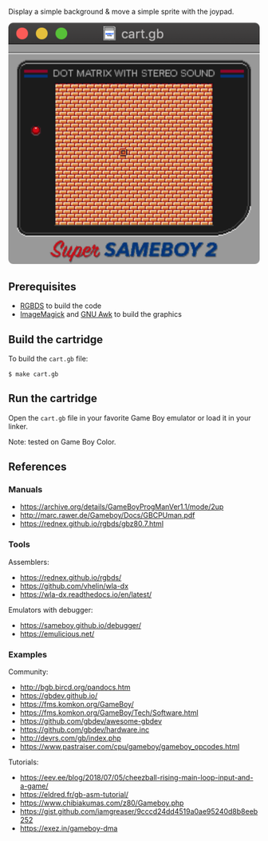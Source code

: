 Display a simple background & move a simple sprite with the joypad.

![screenshot](images/screenshot.png)

## Prerequisites

- [RGBDS][rgbds] to build the code
- [ImageMagick][magick] and [GNU Awk][gawk] to build the graphics

[rgbds]: https://github.com/rednex/rgbds
[magick]: https://imagemagick.org/index.php
[gawk]: https://www.gnu.org/software/gawk/

## Build the cartridge

To build the `cart.gb` file:

    $ make cart.gb

## Run the cartridge

Open the `cart.gb` file in your favorite Game Boy emulator or load it in your linker.

Note: tested on Game Boy Color.

## References

### Manuals

- <https://archive.org/details/GameBoyProgManVer1.1/mode/2up>
- <http://marc.rawer.de/Gameboy/Docs/GBCPUman.pdf>
- <https://rednex.github.io/rgbds/gbz80.7.html>

### Tools

Assemblers:

- <https://rednex.github.io/rgbds/>
- <https://github.com/vhelin/wla-dx>
- <https://wla-dx.readthedocs.io/en/latest/>

Emulators with debugger:

- <https://sameboy.github.io/debugger/>
- <https://emulicious.net/>

### Examples

Community:

- <http://bgb.bircd.org/pandocs.htm>
- <https://gbdev.github.io/>
- <https://fms.komkon.org/GameBoy/>
- <https://fms.komkon.org/GameBoy/Tech/Software.html>
- <https://github.com/gbdev/awesome-gbdev>
- <https://github.com/gbdev/hardware.inc>
- <http://devrs.com/gb/index.php>
- <https://www.pastraiser.com/cpu/gameboy/gameboy_opcodes.html>

Tutorials:

- <https://eev.ee/blog/2018/07/05/cheezball-rising-main-loop-input-and-a-game/>
- <https://eldred.fr/gb-asm-tutorial/>
- <https://www.chibiakumas.com/z80/Gameboy.php>
- <https://gist.github.com/iamgreaser/9cccd24dd4519a0ae95240d8b8eeb252>
- <https://exez.in/gameboy-dma>
